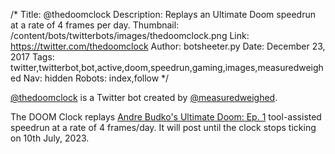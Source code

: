 /*
Title: @thedoomclock
Description: Replays an Ultimate Doom speedrun at a rate of 4 frames per day.
Thumbnail: /content/bots/twitterbots/images/thedoomclock.png
Link: https://twitter.com/thedoomclock
Author: botsheeter.py
Date: December 23, 2017
Tags: twitter,twitterbot,bot,active,doom,speedrun,gaming,images,measuredweighed
Nav: hidden
Robots: index,follow
*/

[@thedoomclock](https://twitter.com/thedoomclock) is a Twitter bot created by [@measuredweighed](https://twitter.com/measuredweighed). 

The DOOM Clock replays [Andre Budko's Ultimate Doom: Ep. 1](https://www.youtube.com/watch?v=ikxY12RPZPQ) tool-assisted speedrun at a rate of 4 frames/day. It will post until the clock stops ticking on 10th July, 2023.
